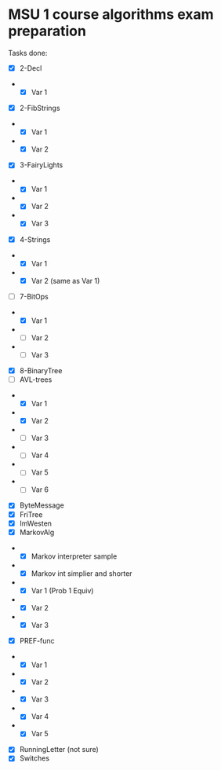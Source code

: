 # MSU 1 course algorithms exam preparation

Tasks done:
- [x] 2-Decl
- - [x] Var 1
- [x] 2-FibStrings
- - [x] Var 1
- - [x] Var 2
- [x] 3-FairyLights
- - [x] Var 1
- - [x] Var 2
- - [x] Var 3
- [x] 4-Strings
- - [x] Var 1
- - [x] Var 2 (same as Var 1)
- [ ] 7-BitOps
- - [x] Var 1
- - [ ] Var 2
- - [ ] Var 3
- [x] 8-BinaryTree
- [ ] AVL-trees
- - [x] Var 1
- - [x] Var 2
- - [ ] Var 3
- - [ ] Var 4
- - [ ] Var 5
- - [ ] Var 6
- [x] ByteMessage
- [x] FriTree
- [x] ImWesten
- [x] MarkovAlg
- - [x] Markov interpreter sample
- - [x] Markov int simplier and shorter
- - [x] Var 1 (Prob 1 Equiv)
- - [x] Var 2
- - [x] Var 3
- [x] PREF-func
- - [x] Var 1
- - [x] Var 2
- - [x] Var 3
- - [x] Var 4
- - [x] Var 5
- [x] RunningLetter (not sure)
- [x] Switches
